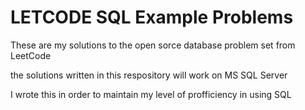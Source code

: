# LETCODE SQL Example Problems

These are my solutions to the open sorce database problem set from LeetCode

the solutions written in this respository will work on MS SQL Server

I wrote this in order to maintain my level of profficiency in using SQL
